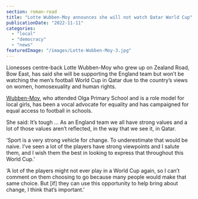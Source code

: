 ```yaml
---
section: roman-road
title: "Lotte Wubben-Moy announces she will not watch Qatar World Cup"
publicationDate: "2022-11-11"
categories: 
  - "local"
  - "democracy"
  - "news"
featuredImage: "/images/Lotte-Wubben-Moy-3.jpg"
---
```


Lionesses centre-back Lotte Wubben-Moy who grew up on Zealand Road, Bow East, has said she will be supporting the England team but won’t be watching the men’s football World Cup in Qatar due to the country’s views on women, homosexuality and human rights.

[Wubben-Moy](https://romanroadlondon.com/lotte-wubben-moy-footballer-interview/), who attended Olga Primary School and is a role model for local girls, has been a vocal advocate for equality and has campaigned for equal access to football in schools.

She said: It’s tough … As an England team we all have strong values and a lot of those values aren’t reflected, in the way that we see it, in Qatar.

‘Sport is a very strong vehicle for change. To underestimate that would be naive. I’ve seen a lot of the players have strong viewpoints and I salute them, and I wish them the best in looking to express that throughout this World Cup.’

‘A lot of the players might not ever play in a World Cup again, so I can’t comment on them choosing to go because many people would make that same choice. But \[if\] they can use this opportunity to help bring about change, I think that’s important.’
